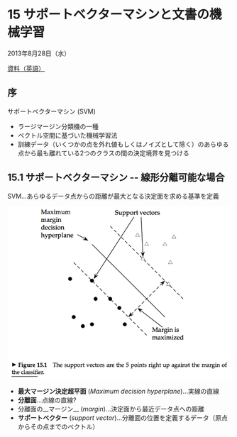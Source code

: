 15 サポートベクターマシンと文書の機械学習
==========================================

2013年8月28日（水）

[資料（英語）](http://nlp.stanford.edu/IR-book/pdf/15svm.pdf)


序
--

サポートベクターマシン (SVM)

- ラージマージン分類機の一種
- ベクトル空間に基づいた機械学習法
- 訓練データ（いくつかの点を外れ値もしくはノイズとして除く）のあらゆる点から最も離れている2つのクラスの間の決定境界を見つける


15.1 サポートベクターマシン -- 線形分離可能な場合
--------------------------------------------------

SVM...あらゆるデータ点からの距離が最大となる決定面を求める基準を定義

![サポートベクターは、分類器のマージンのすぐそばにある5点である。](./15/fig15.1.png)

- __最大マージン決定超平面__ (_Maximum decision hyperplane_)...実線の直線
- __分離面__...点線の直線?
- 分離面の__マージン__ (_margin_)...決定面から最近データ点への距離
- __サポートベクター__ (_support vector_)...分離面の位置を定義するデータ（原点からその点までのベクトル）
